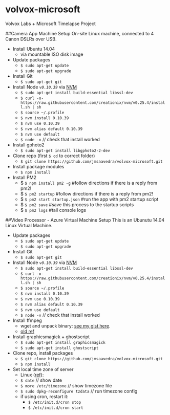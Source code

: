 # volvox-microsoft
Volvox Labs + Microsoft Timelapse Project


##Camera App Machine Setup
On-site Linux machine, connected to 4 Canon DSLRs over USB.
* Install Ubuntu 14.04
  * via mountable ISO disk image
* Update packages
  * `$ sudo apt-get update`
  * `$ sudo apt-get upgrade`
* Install Git
  * `$ sudo apt-get git`
* Install Node *`v0.10.39`* via [NVM](https://github.com/creationix/nvm)
  * `$ sudo apt-get install build-essential libssl-dev`
  * `$ curl -o- https://raw.githubusercontent.com/creationix/nvm/v0.25.4/install.sh | sh`
  * `$ source ~/.profile`
  * `$ nvm install 0.10.39`
  * `$ nvm use 0.10.39`
  * `$ nvm alias default 0.10.39`
  * `$ nvm use default`
  * `$ node -v`  // check that install worked
* Install gphoto2
  * `$ sudo apt-get install libgphoto2-2-dev`
* Clone repo (first `$ cd` to correct folder)
  * `$ git clone https://github.com/jmsaavedra/volvox-microsoft.git`
* Install package modules
  * `$ npm install`
* Install PM2
  * $ `$ npm install pm2 -g`    #follow directions if there is a reply from pm2!
  * $ `$ pm2 startup`           #follow directions if there is a reply from pm2!
  * $ `$ pm2 start startup.json` #run the app with pm2 startup script
  * $ `$ pm2 save`              #save this process to the startup scripts
  * $ `$ pm2 logs`              #tail console logs


##Video Processor - Azure Virtual Machine Setup
This is an Ubunutu 14.04 Linux Virtual Machine.
* Update packages
  * `$ sudo apt-get update`
  * `$ sudo apt-get upgrade`
* Install Git
  * `$ sudo apt-get git`
* Install Node *`v0.10.39`* via [NVM](https://github.com/creationix/nvm)
  * `$ sudo apt-get install build-essential libssl-dev`
  * `$ curl -o- https://raw.githubusercontent.com/creationix/nvm/v0.25.4/install.sh | sh`
  * `$ source ~/.profile`
  * `$ nvm install 0.10.39`
  * `$ nvm use 0.10.39`
  * `$ nvm alias default 0.10.39`
  * `$ nvm use default`
  * `$ node -v`  // check that install worked
* Install ffmpeg
  * wget and unpack binary: [see my gist here](https://gist.github.com/jmsaavedra/62bbcd20d40bcddf27ac).
  * [old ref](https://github.com/fluent-ffmpeg/node-fluent-ffmpeg/wiki/Installing-ffmpeg-on-Debian)
* Install graphicsmagick + ghostscript 
  * `$ sudo apt-get install graphicsmagick`
  * `$ sudo apt-get install ghostscript`
* Clone repo, install packages
  * `$ git clone https://github.com/jmsaavedra/volvox-microsoft.git`
  * `$ npm install`
* Set local time zone of server
  * Linux ([ref](http://www.christopherirish.com/2012/03/21/how-to-set-the-timezone-on-ubuntu-server/)):
  * `$ date`  // show date
  * `$ more /etc/timezone` // show timezone file
  * `$ sudo dpkg-reconfigure tzdata` // run timezone config
  * if using cron, restart it:
    * `$ /etc/init.d/cron stop`
    * `$ /etc/init.d/cron start`
  
  

